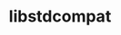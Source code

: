 ---
title: "libstdcompat"
layout: cache
categories: [package, develop]
meta: {"versions": ["0.0.21"], "compilers": ["gcc@=11.4.0", "oneapi@=2024.0.0", "oneapi@=2024.2.0"], "oss": ["ubuntu22.04"], "platforms": ["linux"], "targets": ["x86_64_v3"], "stacks": ["e4s", "e4s-oneapi", "root"], "num_specs": 12, "num_specs_by_stack": {"root": 12, "e4s": 2, "e4s-oneapi": 2}}
spec_details: [{"hash": "g46al4igdarvmi5vlwmsq54ctefyrfx7", "compiler": "gcc@=11.4.0", "versions": ["0.0.21"], "os": "ubuntu22.04", "platform": "linux", "target": "x86_64_v3", "variants": ["~boost", "build_system=cmake", "build_type=Release", "cpp_compat=auto", "+cpp_unstable", "generator=make", "~ipo"], "stacks": ["root"], "size": "-", "tarball": "https://binaries.spack.io/develop/build_cache/linux-ubuntu22.04-x86_64_v3/gcc-11.4.0/libstdcompat-0.0.21/linux-ubuntu22.04-x86_64_v3-gcc-11.4.0-libstdcompat-0.0.21-g46al4igdarvmi5vlwmsq54ctefyrfx7.spack"}, {"hash": "rama2h3cy3cvlkqfqr7gydzybaqdr7ot", "compiler": "gcc@=11.4.0", "versions": ["0.0.21"], "os": "ubuntu22.04", "platform": "linux", "target": "x86_64_v3", "variants": ["~boost", "build_system=cmake", "build_type=Release", "cpp_compat=auto", "+cpp_unstable", "generator=make", "~ipo"], "stacks": ["e4s", "root"], "size": "-", "tarball": "https://binaries.spack.io/develop/build_cache/linux-ubuntu22.04-x86_64_v3/gcc-11.4.0/libstdcompat-0.0.21/linux-ubuntu22.04-x86_64_v3-gcc-11.4.0-libstdcompat-0.0.21-rama2h3cy3cvlkqfqr7gydzybaqdr7ot.spack"}, {"hash": "hyz7gdpvqek2jgcygoso4znk2pginypg", "compiler": "gcc@=11.4.0", "versions": ["0.0.21"], "os": "ubuntu22.04", "platform": "linux", "target": "x86_64_v3", "variants": ["~boost", "build_system=cmake", "build_type=Release", "cpp_compat=auto", "+cpp_unstable", "generator=make", "~ipo"], "stacks": ["root"], "size": "-", "tarball": "https://binaries.spack.io/develop/build_cache/linux-ubuntu22.04-x86_64_v3/gcc-11.4.0/libstdcompat-0.0.21/linux-ubuntu22.04-x86_64_v3-gcc-11.4.0-libstdcompat-0.0.21-hyz7gdpvqek2jgcygoso4znk2pginypg.spack"}, {"hash": "oo7blxi3ghcdctmtyollv4cqjbki6tgj", "compiler": "gcc@=11.4.0", "versions": ["0.0.21"], "os": "ubuntu22.04", "platform": "linux", "target": "x86_64_v3", "variants": ["~boost", "build_system=cmake", "build_type=Release", "cpp_compat=auto", "+cpp_unstable", "generator=make", "~ipo"], "stacks": ["root"], "size": "-", "tarball": "https://binaries.spack.io/develop/build_cache/linux-ubuntu22.04-x86_64_v3/gcc-11.4.0/libstdcompat-0.0.21/linux-ubuntu22.04-x86_64_v3-gcc-11.4.0-libstdcompat-0.0.21-oo7blxi3ghcdctmtyollv4cqjbki6tgj.spack"}, {"hash": "swwamgpd3fmdjavtnf25cwdifvifisyp", "compiler": "gcc@=11.4.0", "versions": ["0.0.21"], "os": "ubuntu22.04", "platform": "linux", "target": "x86_64_v3", "variants": ["~boost", "build_system=cmake", "build_type=Release", "cpp_compat=auto", "+cpp_unstable", "generator=make", "~ipo"], "stacks": ["root"], "size": "-", "tarball": "https://binaries.spack.io/develop/build_cache/linux-ubuntu22.04-x86_64_v3/gcc-11.4.0/libstdcompat-0.0.21/linux-ubuntu22.04-x86_64_v3-gcc-11.4.0-libstdcompat-0.0.21-swwamgpd3fmdjavtnf25cwdifvifisyp.spack"}, {"hash": "wudsgcjazo6o3g4hcxmeeuyvmkp5o3s5", "compiler": "gcc@=11.4.0", "versions": ["0.0.21"], "os": "ubuntu22.04", "platform": "linux", "target": "x86_64_v3", "variants": ["~boost", "build_system=cmake", "build_type=Release", "cpp_compat=auto", "+cpp_unstable", "generator=make", "~ipo"], "stacks": ["e4s", "root"], "size": "-", "tarball": "https://binaries.spack.io/develop/build_cache/linux-ubuntu22.04-x86_64_v3/gcc-11.4.0/libstdcompat-0.0.21/linux-ubuntu22.04-x86_64_v3-gcc-11.4.0-libstdcompat-0.0.21-wudsgcjazo6o3g4hcxmeeuyvmkp5o3s5.spack"}, {"hash": "jcowpahyxo2p76a3lkdbstqky4akvpwg", "compiler": "oneapi@=2024.0.0", "versions": ["0.0.21"], "os": "ubuntu22.04", "platform": "linux", "target": "x86_64_v3", "variants": ["~boost", "build_system=cmake", "build_type=Release", "cpp_compat=auto", "+cpp_unstable", "generator=make", "~ipo"], "stacks": ["root"], "size": "-", "tarball": "https://binaries.spack.io/develop/build_cache/linux-ubuntu22.04-x86_64_v3/oneapi-2024.0.0/libstdcompat-0.0.21/linux-ubuntu22.04-x86_64_v3-oneapi-2024.0.0-libstdcompat-0.0.21-jcowpahyxo2p76a3lkdbstqky4akvpwg.spack"}, {"hash": "lwwvese3tm6prgjgae552etnbc52l3cz", "compiler": "oneapi@=2024.0.0", "versions": ["0.0.21"], "os": "ubuntu22.04", "platform": "linux", "target": "x86_64_v3", "variants": ["~boost", "build_system=cmake", "build_type=Release", "cpp_compat=auto", "+cpp_unstable", "generator=make", "~ipo"], "stacks": ["root"], "size": "-", "tarball": "https://binaries.spack.io/develop/build_cache/linux-ubuntu22.04-x86_64_v3/oneapi-2024.0.0/libstdcompat-0.0.21/linux-ubuntu22.04-x86_64_v3-oneapi-2024.0.0-libstdcompat-0.0.21-lwwvese3tm6prgjgae552etnbc52l3cz.spack"}, {"hash": "vmrd72vk45seewqcimkpokra53crxhca", "compiler": "oneapi@=2024.0.0", "versions": ["0.0.21"], "os": "ubuntu22.04", "platform": "linux", "target": "x86_64_v3", "variants": ["~boost", "build_system=cmake", "build_type=Release", "cpp_compat=auto", "+cpp_unstable", "generator=make", "~ipo"], "stacks": ["root"], "size": "-", "tarball": "https://binaries.spack.io/develop/build_cache/linux-ubuntu22.04-x86_64_v3/oneapi-2024.0.0/libstdcompat-0.0.21/linux-ubuntu22.04-x86_64_v3-oneapi-2024.0.0-libstdcompat-0.0.21-vmrd72vk45seewqcimkpokra53crxhca.spack"}, {"hash": "5mltqfebp5q6jz5qhztufydstygbf3hg", "compiler": "oneapi@=2024.0.0", "versions": ["0.0.21"], "os": "ubuntu22.04", "platform": "linux", "target": "x86_64_v3", "variants": ["~boost", "build_system=cmake", "build_type=Release", "cpp_compat=auto", "+cpp_unstable", "generator=make", "~ipo"], "stacks": ["root"], "size": "-", "tarball": "https://binaries.spack.io/develop/build_cache/linux-ubuntu22.04-x86_64_v3/oneapi-2024.0.0/libstdcompat-0.0.21/linux-ubuntu22.04-x86_64_v3-oneapi-2024.0.0-libstdcompat-0.0.21-5mltqfebp5q6jz5qhztufydstygbf3hg.spack"}, {"hash": "7oppogxjqgts5dc5t67yxw7inm6cw7pj", "compiler": "oneapi@=2024.2.0", "versions": ["0.0.21"], "os": "ubuntu22.04", "platform": "linux", "target": "x86_64_v3", "variants": ["~boost", "build_system=cmake", "build_type=Release", "cpp_compat=auto", "+cpp_unstable", "generator=make", "~ipo"], "stacks": ["e4s-oneapi", "root"], "size": "-", "tarball": "https://binaries.spack.io/develop/build_cache/linux-ubuntu22.04-x86_64_v3/oneapi-2024.2.0/libstdcompat-0.0.21/linux-ubuntu22.04-x86_64_v3-oneapi-2024.2.0-libstdcompat-0.0.21-7oppogxjqgts5dc5t67yxw7inm6cw7pj.spack"}, {"hash": "ow7b3edneygwlvnlmk3kjjde7isk3d3d", "compiler": "oneapi@=2024.2.0", "versions": ["0.0.21"], "os": "ubuntu22.04", "platform": "linux", "target": "x86_64_v3", "variants": ["~boost", "build_system=cmake", "build_type=Release", "cpp_compat=auto", "+cpp_unstable", "generator=make", "~ipo"], "stacks": ["e4s-oneapi", "root"], "size": "-", "tarball": "https://binaries.spack.io/develop/build_cache/linux-ubuntu22.04-x86_64_v3/oneapi-2024.2.0/libstdcompat-0.0.21/linux-ubuntu22.04-x86_64_v3-oneapi-2024.2.0-libstdcompat-0.0.21-ow7b3edneygwlvnlmk3kjjde7isk3d3d.spack"}]
---